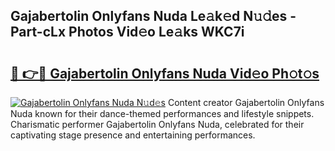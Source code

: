 ## Gajabertolin Onlyfans Nuda Le𝚊k𝚎d N𝚞𝚍es - Part-cLx Photos Vid𝚎o Le𝚊ks WKC7i

# <h2><a href="http://fbd0o5.evod.top/?m=Gajabertolin+Onlyfans+Nuda">🔗 👉🔴 Gajabertolin Onlyfans Nuda Vid𝚎o Ph𝚘t𝚘s</a></h2>

[![Gajabertolin Onlyfans Nuda N𝚞d𝚎s](https://i.imgur.com/8V9OHl7.gif)](http://fbd0o5.evod.top/?m=Gajabertolin+Onlyfans+Nuda)
Content creator Gajabertolin Onlyfans Nuda known for their dance-themed performances and lifestyle snippets. Charismatic performer Gajabertolin Onlyfans Nuda, celebrated for their captivating stage presence and entertaining performances. 
